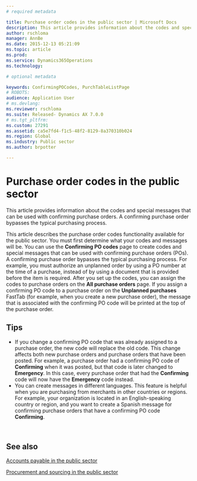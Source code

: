 ```yaml
---
# required metadata

title: Purchase order codes in the public sector | Microsoft Docs
description: This article provides information about the codes and special messages that can be used with confirming purchase orders. A confirming purchase order bypasses the typical purchasing process.
author: rschloma
manager: AnnBe
ms.date: 2015-12-13 05:21:09
ms.topic: article
ms.prod: 
ms.service: Dynamics365Operations
ms.technology: 

# optional metadata

keywords: ConfirmingPOCodes, PurchTableListPage
# ROBOTS: 
audience: Application User
# ms.devlang: 
ms.reviewer: rschloma
ms.suite: Released- Dynamics AX 7.0.0
# ms.tgt_pltfrm: 
ms.custom: 27291
ms.assetid: ca5e7fd4-f1c5-48f2-8129-8a370310b024
ms.region: Global
ms.industry: Public sector
ms.author: brpotter

---
```


# Purchase order codes in the public sector

This article provides information about the codes and special messages that can be used with confirming purchase orders. A confirming purchase order bypasses the typical purchasing process.

This article describes the purchase order codes functionality available for the public sector. You must first determine what your codes and messages will be. You can use the **Confirming PO codes** page to create codes and special messages that can be used with confirming purchase orders (POs). A confirming purchase order bypasses the typical purchasing process. For example, you must authorize an unplanned order by using a PO number at the time of a purchase, instead of by using a document that is provided before the item is required. After you set up the codes, you can assign the codes to purchase orders on the **All purchase orders** page. If you assign a confirming PO code to a purchase order on the **Unplanned purchases** FastTab (for example, when you create a new purchase order), the message that is associated with the confirming PO code will be printed at the top of the purchase order.

## Tips
-   If you change a confirming PO code that was already assigned to a purchase order, the new code will replace the old code. This change affects both new purchase orders and purchase orders that have been posted. For example, a purchase order had a confirming PO code of **Confirming** when it was posted, but that code is later changed to **Emergency**. In this case, every purchase order that had the **Confirming** code will now have the **Emergency** code instead.
-   You can create messages in different languages. This feature is helpful when you are purchasing from merchants in other countries or regions. For example, your organization is located in an English-speaking country or region, and you want to create a Spanish message for confirming purchase orders that have a confirming PO code **Confirming**.

 

See also
--------

[Accounts payable in the public sector](https://ax.help.dynamics.com/en/wiki/Accounts-payable-in-the-public-sector/)

[Procurement and sourcing in the public sector](https://ax.help.dynamics.com/en/wiki/Procurement-and-sourcing-in-the-public-sector/)

